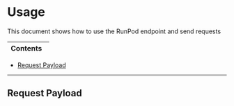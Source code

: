 # Usage
This document shows how to use the RunPod endpoint and send requests

| Contents  |
| --------- |
- [Request Payload](#request-payload)

___
## Request Payload